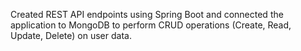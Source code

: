 Created REST API endpoints using Spring Boot and connected the application to MongoDB to perform CRUD operations (Create, Read, Update, Delete) on user data.

